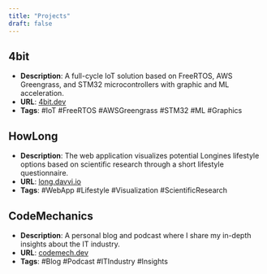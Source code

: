```yaml
---
title: "Projects"
draft: false
---
```


## 4bit

- **Description**: A full-cycle IoT solution based on FreeRTOS, AWS Greengrass, and STM32 microcontrollers with graphic and ML acceleration.
- **URL**: [4bit.dev](https://4bit.dev)
- **Tags**: #IoT #FreeRTOS #AWSGreengrass #STM32 #ML #Graphics

## HowLong

- **Description**: The web application visualizes potential Longines lifestyle options based on scientific research through a short lifestyle questionnaire.
- **URL**: [long.davvi.io](https://long.davvi.io)
- **Tags**: #WebApp #Lifestyle #Visualization #ScientificResearch

## CodeMechanics

- **Description**: A personal blog and podcast where I share my in-depth insights about the IT industry.
- **URL**: [codemech.dev](https://codemech.dev)
- **Tags**: #Blog #Podcast #ITIndustry #Insights
